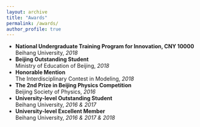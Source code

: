 ```yaml
---
layout: archive
title: "Awards"
permalink: /awards/
author_profile: true
---
```


* **National Undergraduate Training Program for Innovation, CNY 10000**  
Beihang University, _2018_    
* **Beijing Outstanding Student**  
Ministry of Education of Beijing, _2018_    
* **Honorable Mention**  
The Interdisciplinary Contest in Modeling, _2018_    
* **The 2nd Prize in Beijing Physics Competition**  
Beijing Society of Physics, _2016_    
* **University-level Outstanding Student**  
Beihang University, _2016 & 2017_    
* **University-level Excellent Member**  
Beihang University, _2016 & 2017 & 2018_    
